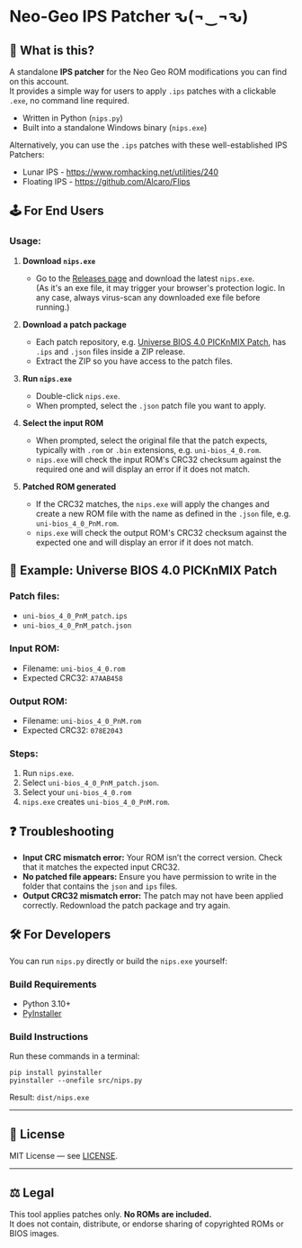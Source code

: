 # Neo-Geo IPS Patcher ԅ(¬‿¬ԅ)


## 🔧 What is this?

A standalone **IPS patcher** for the Neo Geo ROM modifications you can find on this account.  
It provides a simple way for users to apply `.ips` patches with a clickable `.exe`, no command line required.

- Written in Python (`nips.py`)  
- Built into a standalone Windows binary (`nips.exe`)  

Alternatively, you can use the `.ips` patches with these well-established IPS Patchers:  
- Lunar IPS - https://www.romhacking.net/utilities/240  
- Floating IPS - https://github.com/Alcaro/Flips


## 🕹️ For End Users

### Usage:

1. **Download `nips.exe`**  
   - Go to the [Releases page](../../releases) and download the latest `nips.exe`.  
     (As it's an exe file, it may trigger your browser's protection logic. In any case, always virus-scan any downloaded exe file before running.)  

2. **Download a patch package**  
   - Each patch repository, e.g. [Universe BIOS 4.0 PICKnMIX Patch](https://github.com/clearpaper/uni-bios_4_0_PnM), has `.ips` and `.json` files inside a ZIP release.  
   - Extract the ZIP so you have access to the patch files.

3. **Run `nips.exe`**  
   - Double-click `nips.exe`.  
   - When prompted, select the `.json` patch file you want to apply.

4. **Select the input ROM**  
   - When prompted, select the original file that the patch expects, typically with `.rom` or `.bin` extensions, e.g. `uni-bios_4_0.rom`.  
   - `nips.exe` will check the input ROM's CRC32 checksum against the required one and will display an error if it does not match.

5. **Patched ROM generated**  
   - If the CRC32 matches, the `nips.exe` will apply the changes and create a new ROM file with the name as defined in the `.json` file, e.g. `uni-bios_4_0_PnM.rom`.
   - `nips.exe` will check the output ROM's CRC32 checksum against the expected one and will display an error if it does not match.  


## 🚀 Example: Universe BIOS 4.0 PICKnMIX Patch

### Patch files:
- `uni-bios_4_0_PnM_patch.ips`  
- `uni-bios_4_0_PnM_patch.json`  

### Input ROM:
- Filename: `uni-bios_4_0.rom`  
- Expected CRC32: `A7AAB458`  

### Output ROM:
- Filename: `uni-bios_4_0_PnM.rom`  
- Expected CRC32: `078E2043`  

### Steps:
1. Run `nips.exe`.  
2. Select `uni-bios_4_0_PnM_patch.json`.  
3. Select your `uni-bios_4_0.rom`  
4. `nips.exe` creates `uni-bios_4_0_PnM.rom`.  


## ❓ Troubleshooting
- **Input CRC mismatch error:** Your ROM isn’t the correct version. Check that it matches the expected input CRC32.  
- **No patched file appears:** Ensure you have permission to write in the folder that contains the `json` and `ips` files.   
- **Output CRC32 mismatch error:** The patch may not have been applied correctly. Redownload the patch package and try again.  


## 🛠 For Developers

You can run `nips.py` directly or build the `nips.exe` yourself:

### Build Requirements
- Python 3.10+  
- [PyInstaller](https://pyinstaller.org)  

### Build Instructions

Run these commands in a terminal:

```
pip install pyinstaller
pyinstaller --onefile src/nips.py
```

Result: `dist/nips.exe`

---


## 📜 License
MIT License — see [LICENSE](LICENSE).  

---

## ⚖️ Legal
This tool applies patches only.  **No ROMs are included.**  
It does not contain, distribute, or endorse sharing of copyrighted ROMs or BIOS images.  
